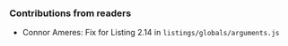 ### Contributions from readers

* Connor Ameres: Fix for Listing 2.14 in `listings/globals/arguments.js`
